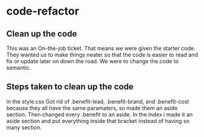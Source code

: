 # code-refactor

## Clean up the code

This was an On-the-job ticket. That means we were given the starter code. They wanted us to make things neater so that the code is easier to read and fix or update later on down the road. We were to change the code to semantic.

## Steps taken to clean up the code

in the style.css Got rid of .benefit-lead, .benefit-brand, and .benefit-cost because they all have the same paramaters, so made them an aside section. Then changed every .benefit to an aside.
In the index i made it an aside section and put everything inside that bracket instead of having so many section.
 


